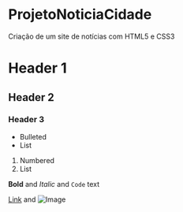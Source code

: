# ProjetoNoticiaCidade
 Criação de um site de notícias com HTML5 e CSS3

# Header 1
## Header 2
### Header 3

- Bulleted
- List

1. Numbered
2. List

**Bold** and _Italic_ and `Code` text

[Link](url) and ![Image](src)